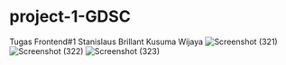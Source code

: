 # project-1-GDSC
Tugas Frontend#1 Stanislaus Brillant Kusuma Wijaya
![Screenshot (321)](https://user-images.githubusercontent.com/91816786/139518525-3570b17e-113d-476e-a520-41735e40c9bf.png)
![Screenshot (322)](https://user-images.githubusercontent.com/91816786/139518527-55574d3d-b0fe-4085-ae4b-15c317f1ecac.png)
![Screenshot (323)](https://user-images.githubusercontent.com/91816786/139518528-ecd1e00d-95f9-4acb-9267-d7b49c0edd0d.png)
